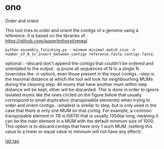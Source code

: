 # ono
Order and orient

This tool tries to order and orient the contigs of a genome using a reference.
It is based on the libraries of : https://github.com/jasperlinthorst/reveal


	python assembly_finishing.py --minmum minimal_match_size -n number_of_N_to_insert_between_contigs reference.fasta contigs.fasta
optional : 
	-discard don't append the contigs that couldn't be ordered and orientated to the output.
	-p prune all sequences of N to a single N (overrides the -n option), even those present in the input contigs.
	-step is the maximal distance at which the tool will look for neighbourhing MUMs during the cleaning step. All mums that have another mum within step distance will be kept, other will be discarded. This is done in order to ignore isolated mums like the ones circled on the figure below that usually correspond to small duplication (transposable elements) when trying to order and orient contigs.
	-smallest is similar to step, but is only used in the case that there is only one MUM on that contig. For example, a common transposable element in TB is IS6110 that is usually 1354bp long, meaning it can be the main element in a MUM with the default minmum size of 1000. This option is to discard contigs that have only 1 such MUM. (setting this value to a lower or equal value to minmum will not have any effect).

[!alt tag](ono/doc/mumplot_example.png)
